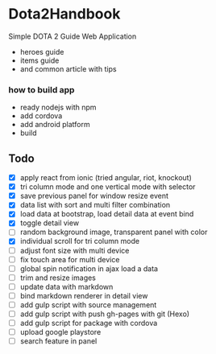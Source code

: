 Dota2Handbook
==========================

Simple DOTA 2 Guide Web Application

- heroes guide
- items guide
- and common article with tips

### how to build app

- ready nodejs with npm
- add cordova
- add android platform
- build

## Todo

- [x] apply react from ionic (tried angular, riot, knockout)
- [x] tri column mode and one vertical mode with selector
- [x] save previous panel for window resize event
- [x] data list with sort and multi filter combination
- [x] load data at bootstrap, load detail data at event bind
- [x] toggle detail view
- [ ] random background image, transparent panel with color
- [x] individual scroll for tri column mode
- [ ] adjust font size with multi device
- [ ] fix touch area for multi device
- [ ] global spin notification in ajax load a data
- [ ] trim and resize images
- [ ] update data with markdown
- [ ] bind markdown renderer in detail view
- [ ] add gulp script with source management
- [ ] add gulp script with push gh-pages with git (Hexo)
- [ ] add gulp script for package with cordova
- [ ] upload google playstore
- [ ] search feature in panel
